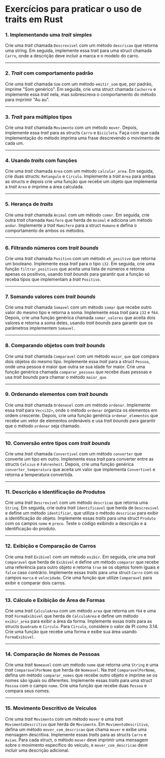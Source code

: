 # Exercícios para praticar o uso de traits em Rust

### 1. Implementando uma *trait* simples
Crie uma *trait* chamada `Descrevivel` com um método `descricao` que retorna uma string. Em seguida, implemente essa *trait* para uma struct chamada `Carro`, onde a descrição deve incluir a marca e o modelo do carro.

---

### 2. *Trait* com comportamento padrão
Crie uma *trait* chamada `Som` com um método `emitir_som` que, por padrão, imprime "Som genérico". Em seguida, crie uma struct chamada `Cachorro` e implemente essa *trait* nela, mas sobrescreva o comportamento do método para imprimir "Au au".

---

### 3. *Trait* para múltiplos tipos
Crie uma *trait* chamada `Movimento` com um método `mover`. Depois, implemente essa *trait* para as structs `Carro` e `Bicicleta`. Faça com que cada implementação do método imprima uma frase descrevendo o movimento de cada um.

---

### 4. Usando *traits* com funções
Crie uma *trait* chamada `Area` com um método `calcular_area`. Em seguida, crie duas structs: `Retangulo` e `Circulo`. Implemente a *trait* `Area` para ambas as structs e depois crie uma função que recebe um objeto que implementa a *trait* `Area` e imprime a área calculada.

---

### 5. Herança de *traits*
Crie uma *trait* chamada `Animal` com um método `comer`. Em seguida, crie outra *trait* chamada `Mamifero` que herda de `Animal` e adiciona um método `andar`. Implemente a *trait* `Mamifero` para a struct `Humano` e defina o comportamento de ambos os métodos.

---

### 6. Filtrando números com *trait bounds*
Crie uma *trait* chamada `Positivo` com um método `eh_positivo` que retorna um booleano. Implemente essa *trait* para o tipo `i32`. Em seguida, crie uma função `filtrar_positivos` que aceita uma lista de números e retorna apenas os positivos, usando *trait bounds* para garantir que a função só receba tipos que implementam a *trait* `Positivo`.

---

### 7. Somando valores com *trait bounds*
Crie uma *trait* chamada `Somavel` com um método `somar` que recebe outro valor do mesmo tipo e retorna a soma. Implemente essa *trait* para `i32` e `f64`. Depois, crie uma função genérica chamada `somar_valores` que aceita dois valores e retorna a soma deles, usando *trait bounds* para garantir que os parâmetros implementem `Somavel`.

---

### 8. Comparando objetos com *trait bounds*
Crie uma *trait* chamada `Comparavel` com um método `maior_que` que compara dois objetos do mesmo tipo. Implemente essa *trait* para a struct `Pessoa`, onde uma pessoa é maior que outra se sua idade for maior. Crie uma função genérica chamada `comparar_pessoas` que recebe duas pessoas e usa *trait bounds* para chamar o método `maior_que`.

---

### 9. Ordenando elementos com *trait bounds*
Crie uma *trait* chamada `Ordenavel` com um método `ordenar`. Implemente essa *trait* para `Vec<i32>`, onde o método `ordenar` organiza os elementos em ordem crescente. Depois, crie uma função genérica `ordenar_elementos` que recebe um vetor de elementos ordenáveis e usa *trait bounds* para garantir que o método `ordenar` seja chamado.

---

### 10. Conversão entre tipos com *trait bounds*
Crie uma *trait* chamada `Convertivel` com um método `converter` que converte um tipo em outro. Implemente essa *trait* para converter entre as structs `Celsius` e `Fahrenheit`. Depois, crie uma função genérica `converter_temperatura` que aceita um valor que implementa `Convertivel` e retorna a temperatura convertida.

---

### 11. Descrição e Identificação de Produtos
Crie uma *trait* `Descrevivel` com um método `descricao` que retorna uma `String`. Em seguida, crie outra *trait* `Identificavel` que herda de `Descrevivel` e define um método `identificar`, que utiliza o método `descricao` para exibir a identificação do objeto. Implemente essas *traits* para uma struct `Produto` com os campos `nome` e `preco`. Teste o código exibindo a descrição e a identificação do produto.

---

### 12. Exibição e Comparação de Carros
Crie uma *trait* `Exibivel` com um método `exibir`. Em seguida, crie uma *trait* `Comparavel` que herda de `Exibivel` e define um método `comparar` que recebe uma referência para outro objeto e retorna `true` se os objetos forem iguais e `false` caso contrário. Implemente essas *traits* para uma struct `Carro` com os campos `marca` e `velocidade`. Crie uma função que utilize `Comparavel` para exibir e comparar dois carros.

---

### 13. Cálculo e Exibição de Área de Formas
Crie uma *trait* `CalculoArea` com um método `area` que retorna um `f64` e uma *trait* `FormaExibivel` que herda de `CalculoArea` e define um método `exibir_area` para exibir a área da forma. Implemente essas *traits* para as structs `Quadrado` e `Circulo`. Para `Circulo`, considere o valor de PI como 3.14. Crie uma função que recebe uma forma e exibe sua área usando `FormaExibivel`.

---

### 14. Comparação de Nomes de Pessoas
Crie uma *trait* `Nomeavel` com um método `nome` que retorna uma `String` e uma *trait* `ComparavelPorNome` que herda de `Nomeavel`. Na *trait* `ComparavelPorNome`, defina um método `comparar_nomes` que recebe outro objeto e imprime se os nomes são iguais ou diferentes. Implemente essas *traits* para uma struct `Pessoa` com o campo `nome`. Crie uma função que recebe duas `Pessoa` e compara seus nomes.

---

### 15. Movimento Descritivo de Veículos
Crie uma *trait* `Movimento` com um método `mover` e uma *trait* `MovimentoDescritivo` que herda de `Movimento`. Em `MovimentoDescritivo`, defina um método `mover_com_descricao` que chama `mover` e exibe uma mensagem descritiva. Implemente essas *traits* para as structs `Carro` e `Aviao`. Para cada struct, o método `mover` deve imprimir uma mensagem sobre o movimento específico do veículo, e `mover_com_descricao` deve incluir uma descrição adicional.